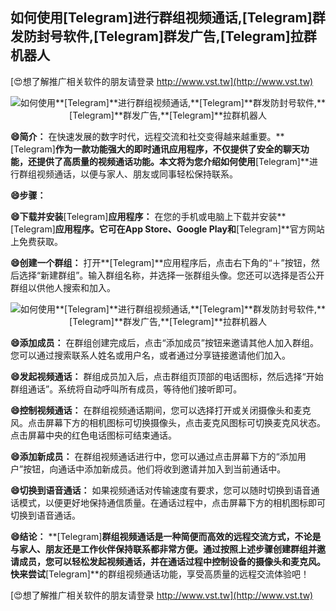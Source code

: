 ## **如何使用**[Telegram]**进行群组视频通话,**[Telegram]**群发防封号软件,**[Telegram]**群发广告,**[Telegram]**拉群机器人**

[😍想了解推广相关软件的朋友请登录 http://www.vst.tw](http://www.vst.tw)

 <center><img src="https://vst.tw/MP4/tuiguang/png/0.png" alt="如何使用**[Telegram]**进行群组视频通话,**[Telegram]**群发防封号软件,**[Telegram]**群发广告,**[Telegram]**拉群机器人"></center>

**😄简介：**
在快速发展的数字时代，远程交流和社交变得越来越重要。**[Telegram]**作为一款功能强大的即时通讯应用程序，不仅提供了安全的聊天功能，还提供了高质量的视频通话功能。本文将为您介绍如何使用**[Telegram]**进行群组视频通话，以便与家人、朋友或同事轻松保持联系。

**😄步骤：**

**😄下载并安装**[Telegram]**应用程序：**
在您的手机或电脑上下载并安装**[Telegram]**应用程序。它可在App Store、Google Play和**[Telegram]**官方网站上免费获取。

**😄创建一个群组：**
打开**[Telegram]**应用程序后，点击右下角的“＋”按钮，然后选择“新建群组”。输入群组名称，并选择一张群组头像。您还可以选择是否公开群组以供他人搜索和加入。

 <center><img src="https://vst.tw/MP4/tuiguang/png/1.png" alt="如何使用**[Telegram]**进行群组视频通话,**[Telegram]**群发防封号软件,**[Telegram]**群发广告,**[Telegram]**拉群机器人"></center>

**😄添加成员：**
在群组创建完成后，点击“添加成员”按钮来邀请其他人加入群组。您可以通过搜索联系人姓名或用户名，或者通过分享链接邀请他们加入。

**😄发起视频通话：**
群组成员加入后，点击群组页顶部的电话图标，然后选择“开始群组通话”。系统将自动呼叫所有成员，等待他们接听即可。

**😄控制视频通话：**
在群组视频通话期间，您可以选择打开或关闭摄像头和麦克风。点击屏幕下方的相机图标可切换摄像头，点击麦克风图标可切换麦克风状态。点击屏幕中央的红色电话图标可结束通话。

**😄添加新成员：**
在群组视频通话进行中，您可以通过点击屏幕下方的“添加用户”按钮，向通话中添加新成员。他们将收到邀请并加入到当前通话中。

**😄切换到语音通话：**
如果视频通话对传输速度有要求，您可以随时切换到语音通话模式，以便更好地保持通信质量。在通话过程中，点击屏幕下方的相机图标即可切换到语音通话。

**😄结论：**
**[Telegram]**群组视频通话是一种简便而高效的远程交流方式，不论是与家人、朋友还是工作伙伴保持联系都非常方便。通过按照上述步骤创建群组并邀请成员，您可以轻松发起视频通话，并在通话过程中控制设备的摄像头和麦克风。快来尝试**[Telegram]**的群组视频通话功能，享受高质量的远程交流体验吧！

[😍想了解推广相关软件的朋友请登录 http://www.vst.tw](http://www.vst.tw)



